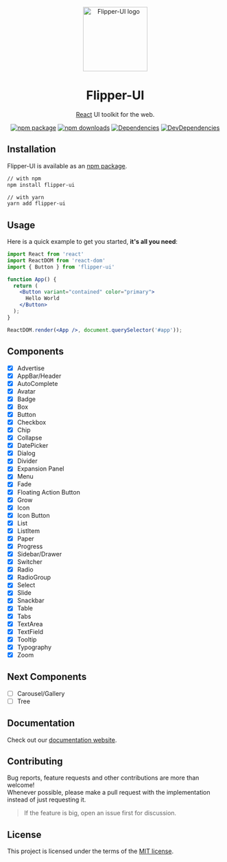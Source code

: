 <!-- Logo -->
<p align="center">
  <a href="https://nginformatica.github.io/flipper-ui/" rel="noopener" target="_blank"><img width="150" src="https://i.imgur.com/blNtXzI.png" alt="Flipper-UI logo"></a></p>
</p>

<!-- Name -->
<h1 align="center">Flipper-UI</h1>

<!-- Badges -->
<div align="center">

[React](http://facebook.github.io/react/) UI toolkit for the web.

[![npm package](https://img.shields.io/npm/v/flipper-ui/latest.svg)](https://www.npmjs.com/package/flipper-ui)
[![npm downloads](https://img.shields.io/npm/dm/flipper-ui.svg)](https://www.npmjs.com/package/flipper-ui)
[![Dependencies](https://img.shields.io/david/nginformatica/flipper-ui.svg?style=flat-square)](https://david-dm.org/nginformatica/flipper-ui)
[![DevDependencies](https://img.shields.io/david/dev/nginformatica/flipper-ui.svg)](https://david-dm.org/nginformatica/flipper-ui?type=dev)

</div>

## Installation

Flipper-UI is available as an [npm package](https://www.npmjs.com/package/flipper-ui).

```sh
// with npm
npm install flipper-ui

// with yarn
yarn add flipper-ui
```

## Usage

Here is a quick example to get you started, **it's all you need**:

```jsx
import React from 'react'
import ReactDOM from 'react-dom'
import { Button } from 'flipper-ui'

function App() {
  return (
    <Button variant="contained" color="primary">
      Hello World
    </Button>
  );
}

ReactDOM.render(<App />, document.querySelector('#app'));
```

## Components

- [x] Advertise
- [x] AppBar/Header
- [x] AutoComplete
- [x] Avatar
- [x] Badge
- [x] Box
- [x] Button
- [x] Checkbox
- [x] Chip
- [x] Collapse
- [x] DatePicker
- [x] Dialog
- [x] Divider
- [x] Expansion Panel
- [x] Menu
- [x] Fade
- [x] Floating Action Button
- [x] Grow
- [x] Icon
- [x] Icon Button
- [x] List
- [x] ListItem
- [x] Paper
- [x] Progress
- [x] Sidebar/Drawer
- [x] Switcher
- [x] Radio
- [x] RadioGroup
- [x] Select
- [x] Slide
- [x] Snackbar
- [x] Table
- [x] Tabs
- [x] TextArea
- [x] TextField
- [x] Tooltip
- [x] Typography
- [x] Zoom

## Next Components

- [ ] Carousel/Gallery
- [ ] Tree

## Documentation

Check out our [documentation website](https://nginformatica.github.io/flipper-ui/).

## Contributing

Bug reports, feature requests and other contributions are more than welcome! <br/>
Whenever possible, please make a pull request with the implementation instead of just requesting it.

> If the feature is big, open an issue first for discussion.


## License

This project is licensed under the terms of the
[MIT license](/LICENSE).